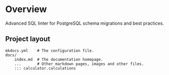 # **Overview**

Advanced SQL linter for PostgreSQL schema migrations and best practices.


## Project layout

    mkdocs.yml    # The configuration file.
    docs/
        index.md  # The documentation homepage.
        ...       # Other markdown pages, images and other files.
        ::: calculator.calculations
